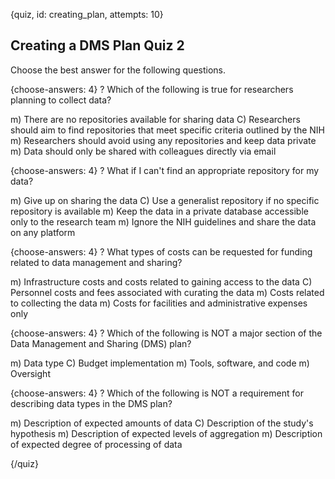 
{quiz, id: creating_plan, attempts: 10}

## Creating a DMS Plan Quiz 2

Choose the best answer for the following questions.

{choose-answers: 4}
? Which of the following is true for researchers planning to collect data?

m) There are no repositories available for sharing data
C) Researchers should aim to find repositories that meet specific criteria outlined by the NIH
m) Researchers should avoid using any repositories and keep data private
m) Data should only be shared with colleagues directly via email

{choose-answers: 4}
? What if I can't find an appropriate repository for my data?

m) Give up on sharing the data
C) Use a generalist repository if no specific repository is available
m) Keep the data in a private database accessible only to the research team
m) Ignore the NIH guidelines and share the data on any platform

{choose-answers: 4}
? What types of costs can be requested for funding related to data management and sharing?

m) Infrastructure costs and costs related to gaining access to the data
C) Personnel costs and fees associated with curating the data
m) Costs related to collecting the data 
m) Costs for facilities and administrative expenses only

{choose-answers: 4}
? Which of the following is NOT a major section of the Data Management and Sharing (DMS) plan?

m) Data type
C) Budget implementation
m) Tools, software, and code
m) Oversight

{choose-answers: 4}
? Which of the following is NOT a requirement for describing data types in the DMS plan?

m) Description of expected amounts of data
C) Description of the study's hypothesis
m) Description of expected levels of aggregation
m) Description of expected degree of processing of data

{/quiz}
